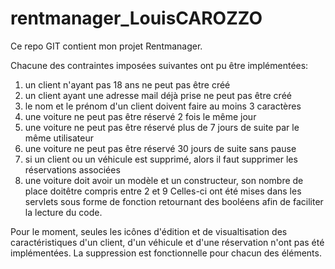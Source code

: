 # rentmanager_LouisCAROZZO

Ce repo GIT contient mon projet Rentmanager.

Chacune des contraintes imposées suivantes ont pu être implémentées:
1. un client n'ayant pas 18 ans ne peut pas être créé
2. un client ayant une adresse mail déjà prise ne peut pas être créé
3. le nom et le prénom d'un client doivent faire au moins 3 caractères
4. une voiture ne peut pas être réservé 2 fois le même jour
5. une voiture ne peut pas être réservé plus de 7 jours de suite par le même utilisateur
6. une voiture ne peut pas être réservé 30 jours de suite sans pause
7. si un client ou un véhicule est supprimé, alors il faut supprimer les réservations associées
8. une voiture doit avoir un modèle et un constructeur, son nombre de place doitêtre compris entre 2 et 9 
Celles-ci ont été mises dans les servlets sous forme de fonction retournant des booléens afin de faciliter la lecture du code.

Pour le moment, seules les icônes d'édition et de visualtisation des caractéristiques d'un client, d'un véhicule et d'une réservation n'ont pas été implémentées.
La suppression est fonctionnelle pour chacun des éléments.
